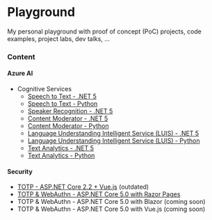 # Playground

My personal playground with proof of concept (PoC) projects, code examples, project labs, dev talks, ...

### Content

#### Azure AI

- Cognitive Services
  - [Speech to Text - .NET 5](src/azure-cognitive-services-speech-dotnet)
  - [Speech to Text - Python](src/azure-cognitive-services-speech-python)
  - [Speaker Recognition - .NET 5](src/azure-cognitive-services-speaker-recognition-dotnet)
  - [Content Moderator - .NET 5](src/azure-cognitive-services-content-moderator-dotnet)
  - [Content Moderator - Python](src/azure-cognitive-services-content-moderator-python)
  - [Language Understanding Intelligent Service (LUIS) - .NET 5](src/azure-cognitive-services-luis-dotnet)
  - [Language Understanding Intelligent Service (LUIS) - Python](src/azure-cognitive-services-luis-python)
  - [Text Analytics - .NET 5](src/azure-cognitive-services-text-analytics-dotnet)
  - [Text Analytics - Python](src/azure-cognitive-services-text-analytics-python)

#### Security

- [TOTP - ASP.NET Core 2.2 + Vue.js](src/aspnet-core-vue-security-totp) (outdated)
- [TOTP & WebAuthn - ASP.NET Core 5.0 with Razor Pages](src/aspnet-core-razor-pages-security-webauthn)
- TOTP & WebAuthn - ASP.NET Core 5.0 with Blazor (coming soon)
- TOTP & WebAuthn - ASP.NET Core 5.0 with Vue.js (coming soon)

